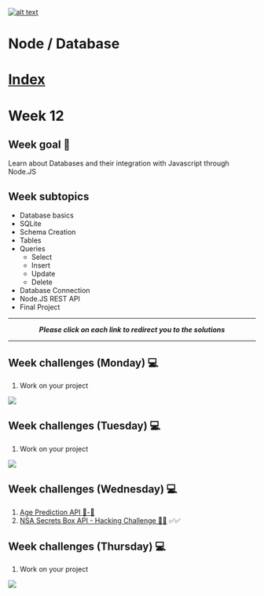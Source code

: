 <a href="https://www.core-code.io/">

![alt text](https://uploads-ssl.webflow.com/5eb2f56932c3562feab232e3/5f73550d00249e7e96c9f3de_Logo.png "corecodeio")

</a>

# Node / Database

# [Index](/README.md)

# Week 12

## Week goal 🏁

<p>Learn about Databases and their integration with Javascript through Node.JS</p>

## Week subtopics

- Database basics
- SQLite
- Schema Creation
- Tables
- Queries
  - Select
  - Insert
  - Update
  - Delete
- Database Connection
- Node.JS REST API
- Final Project

***

<p style="text-align: center"><i><strong>Please click on each link to redirect you to the solutions</strong></i></p>

***
## Week challenges (Monday) 💻

1. Work on your project

<img src ="https://media2.giphy.com/media/xTiTnG7GYgnEejzOdW/giphy.gif?cid=ecf05e470r60r97d054sna5dxfa70kme3my9glxxpjzmzchc&rid=giphy.gif&ct=g"/>

## Week challenges (Tuesday) 💻

1. Work on your project

<img src="https://media3.giphy.com/media/J9YS4GIQcjzzkrIKkM/giphy.gif?cid=ecf05e477brbxl55k6m4zakdt4818yv5s18g9v2mo5pty0ow&rid=giphy.gif&ct=g" />

## Week challenges (Wednesday) 💻

1. [Age Prediction API 👶-👴](./../exercise-md/Age-Prediction-API.md)
2. [NSA Secrets Box API - Hacking Challenge 👨‍💻](../exercise-md/secrets-box.md) ✅✅

## Week challenges (Thursday) 💻

1. Work on your project

<img src="https://media4.giphy.com/media/UTkWBBmaghvM6ahetB/giphy.gif?cid=ecf05e47yi1ueegba0mh5jqkbf452d9da9wuoyc0krarbdjn&rid=giphy.gif&ct=g"/>